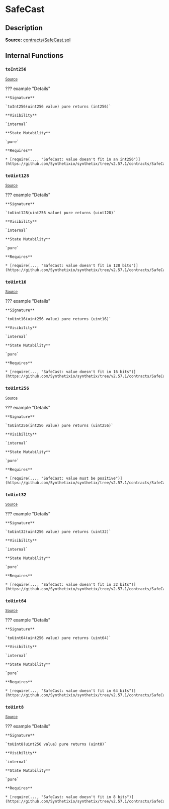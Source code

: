 # SafeCast

## Description

**Source:** [contracts/SafeCast.sol](https://github.com/Synthetixio/synthetix/tree/v2.57.1/contracts/SafeCast.sol)

## Internal Functions

### `toInt256`

<sub>[Source](https://github.com/Synthetixio/synthetix/tree/v2.57.1/contracts/SafeCast.sol#L115)</sub>

??? example "Details"

    **Signature**

    `toInt256(uint256 value) pure returns (int256)`

    **Visibility**

    `internal`

    **State Mutability**

    `pure`

    **Requires**

    * [require(..., "SafeCast: value doesn't fit in an int256")](https://github.com/Synthetixio/synthetix/tree/v2.57.1/contracts/SafeCast.sol#L116)

### `toUint128`

<sub>[Source](https://github.com/Synthetixio/synthetix/tree/v2.57.1/contracts/SafeCast.sol#L31)</sub>

??? example "Details"

    **Signature**

    `toUint128(uint256 value) pure returns (uint128)`

    **Visibility**

    `internal`

    **State Mutability**

    `pure`

    **Requires**

    * [require(..., "SafeCast: value doesn't fit in 128 bits")](https://github.com/Synthetixio/synthetix/tree/v2.57.1/contracts/SafeCast.sol#L32)

### `toUint16`

<sub>[Source](https://github.com/Synthetixio/synthetix/tree/v2.57.1/contracts/SafeCast.sol#L76)</sub>

??? example "Details"

    **Signature**

    `toUint16(uint256 value) pure returns (uint16)`

    **Visibility**

    `internal`

    **State Mutability**

    `pure`

    **Requires**

    * [require(..., "SafeCast: value doesn't fit in 16 bits")](https://github.com/Synthetixio/synthetix/tree/v2.57.1/contracts/SafeCast.sol#L77)

### `toUint256`

<sub>[Source](https://github.com/Synthetixio/synthetix/tree/v2.57.1/contracts/SafeCast.sol#L103)</sub>

??? example "Details"

    **Signature**

    `toUint256(int256 value) pure returns (uint256)`

    **Visibility**

    `internal`

    **State Mutability**

    `pure`

    **Requires**

    * [require(..., "SafeCast: value must be positive")](https://github.com/Synthetixio/synthetix/tree/v2.57.1/contracts/SafeCast.sol#L104)

### `toUint32`

<sub>[Source](https://github.com/Synthetixio/synthetix/tree/v2.57.1/contracts/SafeCast.sol#L61)</sub>

??? example "Details"

    **Signature**

    `toUint32(uint256 value) pure returns (uint32)`

    **Visibility**

    `internal`

    **State Mutability**

    `pure`

    **Requires**

    * [require(..., "SafeCast: value doesn't fit in 32 bits")](https://github.com/Synthetixio/synthetix/tree/v2.57.1/contracts/SafeCast.sol#L62)

### `toUint64`

<sub>[Source](https://github.com/Synthetixio/synthetix/tree/v2.57.1/contracts/SafeCast.sol#L46)</sub>

??? example "Details"

    **Signature**

    `toUint64(uint256 value) pure returns (uint64)`

    **Visibility**

    `internal`

    **State Mutability**

    `pure`

    **Requires**

    * [require(..., "SafeCast: value doesn't fit in 64 bits")](https://github.com/Synthetixio/synthetix/tree/v2.57.1/contracts/SafeCast.sol#L47)

### `toUint8`

<sub>[Source](https://github.com/Synthetixio/synthetix/tree/v2.57.1/contracts/SafeCast.sol#L91)</sub>

??? example "Details"

    **Signature**

    `toUint8(uint256 value) pure returns (uint8)`

    **Visibility**

    `internal`

    **State Mutability**

    `pure`

    **Requires**

    * [require(..., "SafeCast: value doesn't fit in 8 bits")](https://github.com/Synthetixio/synthetix/tree/v2.57.1/contracts/SafeCast.sol#L92)
